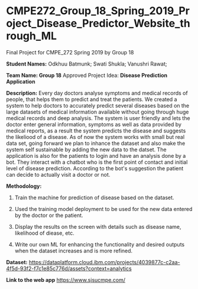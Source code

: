 # CMPE272_Group_18_Spring_2019_Project_Disease_Predictor_Website_through_ML
Final Project for CMPE_272 Spring 2019 by Group 18 

**Student Names:**
Odkhuu Batmunk; 
Swati Shukla; 
Vanushri Rawat; 

**Team Name: Group 18**
Approved Project Idea: **Disease Prediction Application**

**Description:** Every day doctors analyse symptoms and medical records of people, that helps them to predict and treat the patients. We created a system to help doctors to accurately predict several diseases based on the large datasets of medical information available without going through huge medical records and deep analysis. The system is user friendly and lets the doctor enter general information, symptoms as well as data provided by medical reports, as a result the system predicts the disease and suggests the likeliood of a disease. As of now the system works with small but real data set, going forward we plan to inhance the dataset and also make the system self sustainable by adding the new data to the datset.
The application is also for the patients to login and have an analysis done by a bot. They interact with a chatbot who is the first point of contact and initial level of disease prediction. According to the bot's suggestion the patient can decide to actually visit a doctor or not. 

**Methodology:**

1) Train the machine for prediction of disease based on the dataset.

2) Used the training model deployment to be used for the new data entered by the doctor or the patient.

3) Display the results on the screen with details such as disease name, likelihood of diease, etc.

4) Write our own ML for enhancing the functionality and desired outputs when the dataset increases and is more refined.

**Dataset:** https://dataplatform.cloud.ibm.com/projects/4039877c-c2aa-4f5d-93f2-f7c1e85c776d/assets?context=analytics


**Link to the web app** https://www.sjsucmpe.com/

